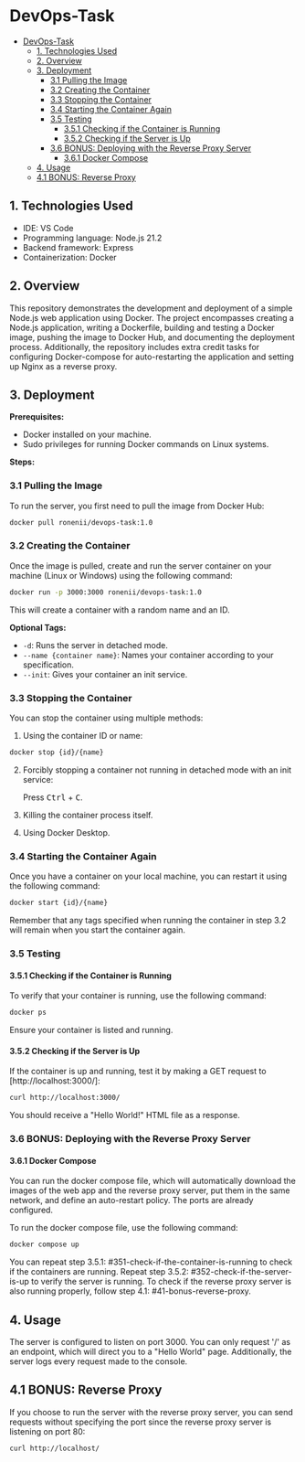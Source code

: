 
# DevOps-Task

- [DevOps-Task](#devops-task)
  - [1. Technologies Used](#1-technologies-used)
  - [2. Overview](#2-overview)
  - [3. Deployment](#3-deployment)
    - [3.1 Pulling the Image](#31-pulling-the-image)
    - [3.2 Creating the Container](#32-creating-the-container)
    - [3.3 Stopping the Container](#33-stopping-the-container)
    - [3.4 Starting the Container Again](#34-starting-the-container-again)
    - [3.5 Testing](#35-testing)
      - [3.5.1 Checking if the Container is Running](#351-checking-if-the-container-is-running)
      - [3.5.2 Checking if the Server is Up](#352-checking-if-the-server-is-up)
    - [3.6 BONUS: Deploying with the Reverse Proxy Server](#36-bonus-deploying-with-the-reverse-proxy-server)
      - [3.6.1 Docker Compose](#361-docker-compose)
  - [4. Usage](#4-usage)
  - [4.1 BONUS: Reverse Proxy](#41-bonus-reverse-proxy)

## 1. Technologies Used

* IDE: VS Code
* Programming language: Node.js 21.2
* Backend framework: Express
* Containerization: Docker

## 2. Overview

This repository demonstrates the development and deployment of a simple Node.js web application using Docker. The project encompasses creating a Node.js application, writing a Dockerfile, building and testing a Docker image, pushing the image to Docker Hub, and documenting the deployment process. Additionally, the repository includes extra credit tasks for configuring Docker-compose for auto-restarting the application and setting up Nginx as a reverse proxy.

## 3. Deployment

**Prerequisites:**

* Docker installed on your machine.
* Sudo privileges for running Docker commands on Linux systems.

**Steps:**

### 3.1 Pulling the Image

To run the server, you first need to pull the image from Docker Hub:

```bash
docker pull ronenii/devops-task:1.0
```

### 3.2 Creating the Container

Once the image is pulled, create and run the server container on your machine (Linux or Windows) using the following command:

```bash
docker run -p 3000:3000 ronenii/devops-task:1.0
```

This will create a container with a random name and an ID.

**Optional Tags:**

* `-d`: Runs the server in detached mode.
* `--name {container name}`: Names your container according to your specification.
* `--init`: Gives your container an init service.

### 3.3 Stopping the Container

You can stop the container using multiple methods:

1. Using the container ID or name:

```bash
docker stop {id}/{name}
```

2. Forcibly stopping a container not running in detached mode with an init service:

   Press <kbd>Ctrl</kbd> + <kbd>C</kbd>.

3. Killing the container process itself.

4. Using Docker Desktop.

### 3.4 Starting the Container Again

Once you have a container on your local machine, you can restart it using the following command:

```bash
docker start {id}/{name}
```

Remember that any tags specified when running the container in step 3.2 will remain when you start the container again.

### 3.5 Testing

#### 3.5.1 Checking if the Container is Running

To verify that your container is running, use the following command:

```bash
docker ps
```

Ensure your container is listed and running.

#### 3.5.2 Checking if the Server is Up

If the container is up and running, test it by making a GET request to [http://localhost:3000/]:

```bash
curl http://localhost:3000/
```

You should receive a "Hello World!" HTML file as a response.

### 3.6 BONUS: Deploying with the Reverse Proxy Server

#### 3.6.1 Docker Compose

You can run the docker compose file, which will automatically download the images of the web app and the reverse proxy server, put them in the same network, and define an auto-restart policy. The ports are already configured.

To run the docker compose file, use the following command:

```bash
docker compose up
```

You can repeat step 3.5.1: #351-check-if-the-container-is-running to check if the containers are running. Repeat step 3.5.2: #352-check-if-the-server-is-up to verify the server is running. To check if the reverse proxy server is also running properly, follow step 4.1: #41-bonus-reverse-proxy.

## 4. Usage

The server is configured to listen on port 3000. You can only request '/' as an endpoint, which will direct you to a "Hello World" page. Additionally, the server logs every request made to the console.

## 4.1 BONUS: Reverse Proxy

If you choose to run the server with the reverse proxy server, you can send requests without specifying the port since the reverse proxy server is listening on port 80:

```bash
curl http://localhost/
```